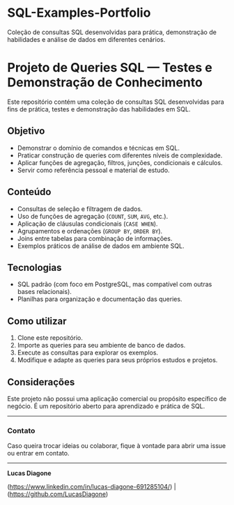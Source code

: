 # SQL-Examples-Portfolio
Coleção de consultas SQL desenvolvidas para prática, demonstração de habilidades e análise de dados em diferentes cenários.
# Projeto de Queries SQL — Testes e Demonstração de Conhecimento

Este repositório contém uma coleção de consultas SQL desenvolvidas para fins de prática, testes e demonstração das habilidades em SQL. 

## Objetivo

- Demonstrar o domínio de comandos e técnicas em SQL.
- Praticar construção de queries com diferentes níveis de complexidade.
- Aplicar funções de agregação, filtros, junções, condicionais e cálculos.
- Servir como referência pessoal e material de estudo.

## Conteúdo

- Consultas de seleção e filtragem de dados.
- Uso de funções de agregação (`COUNT`, `SUM`, `AVG`, etc.).
- Aplicação de cláusulas condicionais (`CASE WHEN`).
- Agrupamentos e ordenações (`GROUP BY`, `ORDER BY`).
- Joins entre tabelas para combinação de informações.
- Exemplos práticos de análise de dados em ambiente SQL.

## Tecnologias

- SQL padrão (com foco em PostgreSQL, mas compatível com outras bases relacionais).
- Planilhas para organização e documentação das queries.

## Como utilizar

1. Clone este repositório.
2. Importe as queries para seu ambiente de banco de dados.
3. Execute as consultas para explorar os exemplos.
4. Modifique e adapte as queries para seus próprios estudos e projetos.

## Considerações

Este projeto não possui uma aplicação comercial ou propósito específico de negócio. É um repositório aberto para aprendizado e prática de SQL.

---

### Contato

Caso queira trocar ideias ou colaborar, fique à vontade para abrir uma issue ou entrar em contato.

---

**Lucas Diagone**

(https://www.linkedin.com/in/lucas-diagone-691285104/) | (https://github.com/LucasDiagone)

